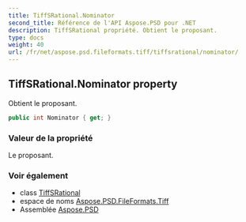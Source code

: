 ```yaml
---
title: TiffSRational.Nominator
second_title: Référence de l'API Aspose.PSD pour .NET
description: TiffSRational propriété. Obtient le proposant.
type: docs
weight: 40
url: /fr/net/aspose.psd.fileformats.tiff/tiffsrational/nominator/
---
```

## TiffSRational.Nominator property

Obtient le proposant.

```csharp
public int Nominator { get; }
```

### Valeur de la propriété

Le proposant.

### Voir également

* class [TiffSRational](../)
* espace de noms [Aspose.PSD.FileFormats.Tiff](../../tiffsrational/)
* Assemblée [Aspose.PSD](../../../)


